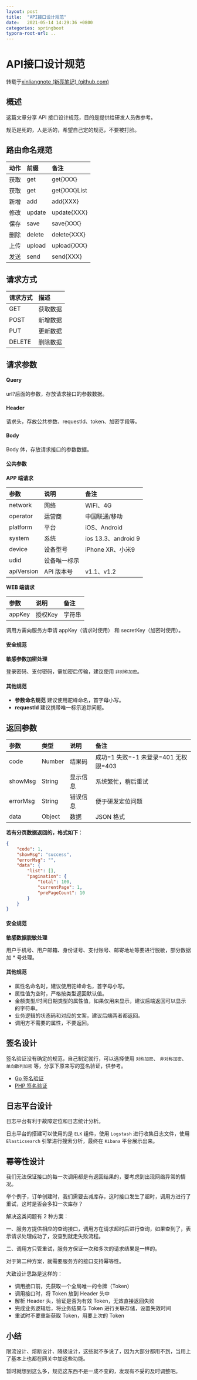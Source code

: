 ```yaml
---
layout: post
title:  "API接口设计规范"
date:   2021-05-14 14:29:36 +0800
categories: springboot
typora-root-url: ..
---
```


# API接口设计规范

转载于[xinliangnote (新亮笔记) (github.com)](https://github.com/xinliangnote)

## 概述

这篇文章分享 API 接口设计规范，目的是提供给研发人员做参考。

规范是死的，人是活的，希望自己定的规范，不要被打脸。

## 路由命名规范

| 动作 | 前缀   | 备注         |
| :--- | :----- | :----------- |
| 获取 | get    | get{XXX}     |
| 获取 | get    | get{XXX}List |
| 新增 | add    | add{XXX}     |
| 修改 | update | update{XXX}  |
| 保存 | save   | save{XXX}    |
| 删除 | delete | delete{XXX}  |
| 上传 | upload | upload{XXX}  |
| 发送 | send   | send{XXX}    |

## 请求方式

| 请求方式 | 描述     |
| :------- | :------- |
| GET      | 获取数据 |
| POST     | 新增数据 |
| PUT      | 更新数据 |
| DELETE   | 删除数据 |

## 请求参数

#### Query

url?后面的参数，存放请求接口的参数数据。

#### Header

请求头，存放公共参数、requestId、token、加密字段等。

#### Body

Body 体，存放请求接口的参数数据。

#### 公共参数

**APP 端请求**

| 参数       | 说明         | 备注                |
| :--------- | :----------- | :------------------ |
| network    | 网络         | WIFI、4G            |
| operator   | 运营商       | 中国联通/移动       |
| platform   | 平台         | iOS、Android        |
| system     | 系统         | ios 13.3、android 9 |
| device     | 设备型号     | iPhone XR、小米9    |
| udid       | 设备唯一标示 |                     |
| apiVersion | API 版本号   | v1.1、v1.2          |

**WEB 端请求**

| 参数   | 说明    | 备注   |
| :----- | :------ | :----- |
| appKey | 授权Key | 字符串 |

调用方需向服务方申请 appKey（请求时使用） 和 secretKey（加密时使用）。

#### 安全规范

**敏感参数加密处理**

登录密码、支付密码，需加密后传输，建议使用 `非对称加密`。

#### 其他规范

- **参数命名规范** 建议使用驼峰命名，首字母小写。
- **requestId** 建议携带唯一标示追踪问题。

## 返回参数

| 参数     | 类型   | 说明     | 备注                                 |
| :------- | :----- | :------- | :----------------------------------- |
| code     | Number | 结果码   | 成功=1 失败=-1 未登录=401 无权限=403 |
| showMsg  | String | 显示信息 | 系统繁忙，稍后重试                   |
| errorMsg | String | 错误信息 | 便于研发定位问题                     |
| data     | Object | 数据     | JSON 格式                            |

**若有分页数据返回的，格式如下**：

```json
{
    "code": 1,
    "showMsg": "success",
    "errorMsg": "",
    "data": {
        "list": [],
        "pagination": {
            "total": 100,
            "currentPage": 1,
            "prePageCount": 10
        }
    }
}
```

#### 安全规范

**敏感数据脱敏处理**

用户手机号、用户邮箱、身份证号、支付账号、邮寄地址等要进行脱敏，部分数据加 * 号处理。

#### 其他规范

- 属性名命名时，建议使用驼峰命名，首字母小写。
- 属性值为空时，严格按类型返回默认值。
- 金额类型/时间日期类型的属性值，如果仅用来显示，建议后端返回可以显示的字符串。
- 业务逻辑的状态码和对应的文案，建议后端两者都返回。
- 调用方不需要的属性，不要返回。

## 签名设计

签名验证没有确定的规范，自己制定就行，可以选择使用 `对称加密`、 `非对称加密`、 `单向散列加密` 等，分享下原来写的签名验证，供参考。

- [Go 签名验证](https://mp.weixin.qq.com/s?__biz=MjM5NDM4MDIwNw==&mid=2448835322&idx=1&sn=80d2d77c9c81d63b482b2651fab9a19e&scene=21#wechat_redirect)
- [PHP 签名验证](https://mp.weixin.qq.com/s?__biz=MjM5NDM4MDIwNw==&mid=2448834957&idx=1&sn=fe3c63ad05a2412856892ad790c26fae&scene=21#wechat_redirect)

## 日志平台设计

日志平台有利于故障定位和日志统计分析。

日志平台的搭建可以使用的是 `ELK` 组件，使用 `Logstash` 进行收集日志文件，使用 `Elasticsearch` 引擎进行搜索分析，最终在 `Kibana` 平台展示出来。

## 幂等性设计

我们无法保证接口的每一次调用都是有返回结果的，要考虑到出现网络异常的情况。

举个例子，订单创建时，我们需要去减库存，这时接口发生了超时，调用方进行了重试，这时是否会多扣一次库存？

解决这类问题有 2 种方案：

一、服务方提供相应的查询接口，调用方在请求超时后进行查询，如果查到了，表示请求处理成功了，没查到就走失败流程。

二、调用方只管重试，服务方保证一次和多次的请求结果是一样的。

对于第二种方案，就需要服务方的接口支持幂等性。

大致设计思路是这样的：

- 调用接口前，先获取一个全局唯一的令牌（Token）
- 调用接口时，将 Token 放到 Header 头中
- 解析 Header 头，验证是否为有效 Token，无效直接返回失败
- 完成业务逻辑后，将业务结果与 Token 进行关联存储，设置失效时间
- 重试时不要重新获取 Token，用要上次的 Token

## 小结

限流设计、熔断设计、降级设计，这些就不多说了，因为大部分都用不到，当用上了基本上也都在网关中加这些功能。

暂时就想到这么多，规范这东西不是一成不变的，发现有不妥的及时调整吧。

  